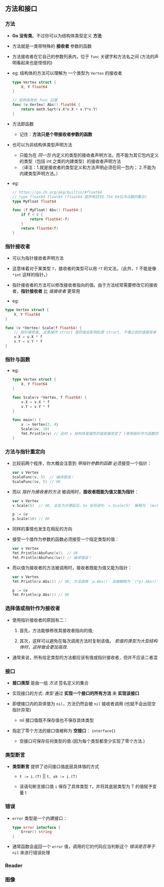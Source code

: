 ## 方法和接口

### 方法
* __Go 没有类__。不过你可以为结构体类型定义 __方法__

* 方法就是一类带特殊的 __接收者__ 参数的函数

* 方法接收者在它自己的参数列表内，位于 `func` 关键字和方法名之间 (方法的声明看起来也是怪怪的)

* eg: 结构体的方法可以理解为 一个类型为 `Vertex` 的接收者
    ```go
    type Vertex struct {
        X, Y float64
    }

    // 结构体放在 func 后面
    func (v Vertex) Abs() float64 {
        return math.Sqrt(v.X*v.X + v.Y*v.Y)
    }
    ```

* 方法即函数
    * 记住：__方法只是个带接收者参数的函数__

* 也可以为非结构体类型声明方法
    * 只能为在 _同一包_ 内定义的类型的接收者声明方法，而不能为其它包内定义的类型（包括 int 之类的内建类型）的接收者声明方法
    * （译注：1.就是接收者的类型定义和方法声明必须在同一包内； 2.不能为内建类型声明方法。）

* eg:
    ```go
    // https://go-zh.org/pkg/builtin/#float64
    // type float64 float64 (float64 是所有IEEE-754 64位浮点数的集合)
    type MyFloat float64

    func (f MyFloat) Abs() float64 {
        if f < 0 {
            return float64(-f)
        }
        return float64(f)
    }
    ```


### 指针接收者
* 可以为指针接收者声明方法

* 这意味着对于某类型 `T`，接收者的类型可以用 `*T` 的文法。（此外，`T` 不能是像 `*int` 这样的指针。）

* 指针接收者的方法可以修改接收者指向的值。由于方法经常需要修改它的接收者，__指针接收者__ 比 _值接收者_ 更常用

* eg:
```go
type Vertex struct {
	X, Y float64
}

func (v *Vertex) Scale(f float64) {
    // 指针接受者, 这里操作 struct 里的值会影响到源 struct, 不像之前的值接受者
	v.X = v.X * f
	v.Y = v.Y * f
}
```


### 指针与函数
* eg:
    ```go
    type Vertex struct {
        X, Y float64
    }

    func Scale(v *Vertex, f float64) {
        v.X = v.X * f
        v.Y = v.Y * f
    }

    func main() {
        v := Vertex{3, 4}
        Scale(&v, 10)
        fmt.Println(v) // 此时 v 结构体里属性的值就被改变了 (使用指针作为函数的参数可以省空间, 假设 v 是一个非常大的结构体)
    }
    ```


### 方法与指针重定向
* 比较前两个程序，你大概会注意到 _带指针参数的函数_ 必须接受一个指针：
    ```go
    var v Vertex
    ScaleFunc(v, 5)  // 编译错误！
    ScaleFunc(&v, 5) // OK
    ```

* 而以 _指针为接收者的方法_ 被调用时，__接收者既能为值又能为指针__：
    ```go
    var v Vertex
    v.Scale(5)  // OK, 此处为方便起见，Go 会将语句 `v.Scale(5)` 解释为 `(&v).Scale(5)`  -- TODO: 这句话显然还是比较难理解的

    p := &v
    p.Scale(10) // OK
    ```

* 同样的事情也发生在相反的方向

* 接受一个值作为参数的函数必须接受一个指定类型的值：
    ```go
    var v Vertex
    fmt.Println(AbsFunc(v))  // OK
    fmt.Println(AbsFunc(&v)) // 编译错误！
    ```

* 而以值为接收者的方法被调用时，接收者既能为值又能为指针：
    ```go
    var v Vertex
    fmt.Println(v.Abs()) // OK, 方法调用 `p.Abs()` 会被解释为 `(*p).Abs()`

    p := &v
    fmt.Println(p.Abs()) // OK
    ```


### 选择值或指针作为接收者
* 使用指针接收者的原因有二：
    1. 首先，方法能够修改其接收者指向的值;

    2. 其次，这样可以避免在每次调用方法时复制该值。 _若值的类型为大型结构体时，这样做会更加高效_.

* 通常来说，所有给定类型的方法都应该有值或指针接收者，但并不应该二者混


### 接口
* __接口类型__ 是由一组 _方法_ 签名定义的集合

* 实现接口的方式: _类型_ 通过 __实现一个接口的所有方法__ 来 __实现该接口__

* 即便接口内的具体值为 `nil`，方法仍然会被 `nil` 接收者调用 (也就不会出现空指针异常)
    * nil 接口值既不保存值也不保存具体类型

* 指定了零个方法的接口值被称为 __空接口__： `interface{}`
    * 空接口可保存任何类型的值.(因为每个类型都至少实现了零个方法.)


### 类型断言
* __类型断言__ 提供了访问接口值底层具体值的方式
    * `t := i.(T)` || `t, ok := i.(T)`

    * 该语句断言接口值 `i` 保存了具体类型 `T`，并将其底层类型为 T 的值赋予变量 t


### 错误
* `error` 类型是一个内建接口：
    ```go
    type error interface {
        Error() string
    }
    ```

* 通常函数会返回一个 `error` 值，调用的它的代码应当判断这个 _错误是否等于 `nil`_ 来进行错误处理

### Reader


### 图像
